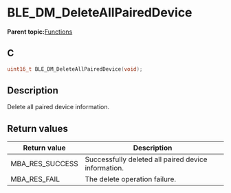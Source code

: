 # BLE\_DM\_DeleteAllPairedDevice

**Parent topic:**[Functions](GUID-C213A095-3AE2-4E42-8DA7-443CE189EE4C.md)

## C

```c
uint16_t BLE_DM_DeleteAllPairedDevice(void);
```

## Description

Delete all paired device information.

## Return values

|Return value|Description|
|------------|-----------|
|MBA\_RES\_SUCCESS|Successfully deleted all paired device information.|
|MBA\_RES\_FAIL|The delete operation failure.|

